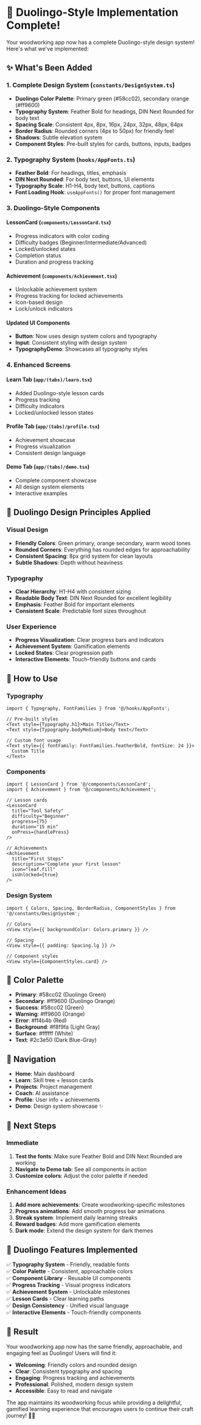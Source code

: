 # 🎨 Duolingo-Style Implementation Complete!

Your woodworking app now has a complete Duolingo-style design system! Here's what we've implemented:

## ✨ **What's Been Added**

### 1. **Complete Design System** (`constants/DesignSystem.ts`)
- **Duolingo Color Palette**: Primary green (#58cc02), secondary orange (#ff9600)
- **Typography System**: Feather Bold for headings, DIN Next Rounded for body text
- **Spacing Scale**: Consistent 4px, 8px, 16px, 24px, 32px, 48px, 64px
- **Border Radius**: Rounded corners (4px to 50px) for friendly feel
- **Shadows**: Subtle elevation system
- **Component Styles**: Pre-built styles for cards, buttons, inputs, badges

### 2. **Typography System** (`hooks/AppFonts.ts`)
- **Feather Bold**: For headings, titles, emphasis
- **DIN Next Rounded**: For body text, buttons, UI elements
- **Typography Scale**: H1-H4, body text, buttons, captions
- **Font Loading Hook**: `useAppFonts()` for proper font management

### 3. **Duolingo-Style Components**

#### **LessonCard** (`components/LessonCard.tsx`)
- Progress indicators with color coding
- Difficulty badges (Beginner/Intermediate/Advanced)
- Locked/unlocked states
- Completion status
- Duration and progress tracking

#### **Achievement** (`components/Achievement.tsx`)
- Unlockable achievement system
- Progress tracking for locked achievements
- Icon-based design
- Lock/unlock indicators

#### **Updated UI Components**
- **Button**: Now uses design system colors and typography
- **Input**: Consistent styling with design system
- **TypographyDemo**: Showcases all typography styles

### 4. **Enhanced Screens**

#### **Learn Tab** (`app/(tabs)/learn.tsx`)
- Added Duolingo-style lesson cards
- Progress tracking
- Difficulty indicators
- Locked/unlocked lesson states

#### **Profile Tab** (`app/(tabs)/profile.tsx`)
- Achievement showcase
- Progress visualization
- Consistent design language

#### **Demo Tab** (`app/(tabs)/demo.tsx`)
- Complete component showcase
- All design system elements
- Interactive examples

## 🎯 **Duolingo Design Principles Applied**

### **Visual Design**
- **Friendly Colors**: Green primary, orange secondary, warm wood tones
- **Rounded Corners**: Everything has rounded edges for approachability
- **Consistent Spacing**: 8px grid system for clean layouts
- **Subtle Shadows**: Depth without heaviness

### **Typography**
- **Clear Hierarchy**: H1-H4 with consistent sizing
- **Readable Body Text**: DIN Next Rounded for excellent legibility
- **Emphasis**: Feather Bold for important elements
- **Consistent Scale**: Predictable font sizes throughout

### **User Experience**
- **Progress Visualization**: Clear progress bars and indicators
- **Achievement System**: Gamification elements
- **Locked States**: Clear progression path
- **Interactive Elements**: Touch-friendly buttons and cards

## 🚀 **How to Use**

### **Typography**
```tsx
import { Typography, FontFamilies } from '@/hooks/AppFonts';

// Pre-built styles
<Text style={Typography.h1}>Main Title</Text>
<Text style={Typography.bodyMedium}>Body text</Text>

// Custom font usage
<Text style={{ fontFamily: FontFamilies.featherBold, fontSize: 24 }}>
  Custom Title
</Text>
```

### **Components**
```tsx
import { LessonCard } from '@/components/LessonCard';
import { Achievement } from '@/components/Achievement';

// Lesson cards
<LessonCard
  title="Tool Safety"
  difficulty="Beginner"
  progress={75}
  duration="15 min"
  onPress={handlePress}
/>

// Achievements
<Achievement
  title="First Steps"
  description="Complete your first lesson"
  icon="leaf.fill"
  isUnlocked={true}
/>
```

### **Design System**
```tsx
import { Colors, Spacing, BorderRadius, ComponentStyles } from '@/constants/DesignSystem';

// Colors
<View style={{ backgroundColor: Colors.primary }} />

// Spacing
<View style={{ padding: Spacing.lg }} />

// Component styles
<View style={ComponentStyles.card} />
```

## 🎨 **Color Palette**

- **Primary**: #58cc02 (Duolingo Green)
- **Secondary**: #ff9600 (Duolingo Orange)
- **Success**: #58cc02 (Green)
- **Warning**: #ff9600 (Orange)
- **Error**: #ff4b4b (Red)
- **Background**: #f8f9fa (Light Gray)
- **Surface**: #ffffff (White)
- **Text**: #2c3e50 (Dark Blue-Gray)

## 📱 **Navigation**

- **Home**: Main dashboard
- **Learn**: Skill tree + lesson cards
- **Projects**: Project management
- **Coach**: AI assistance
- **Profile**: User info + achievements
- **Demo**: Design system showcase ✨

## 🔧 **Next Steps**

### **Immediate**
1. **Test the fonts**: Make sure Feather Bold and DIN Next Rounded are working
2. **Navigate to Demo tab**: See all components in action
3. **Customize colors**: Adjust the color palette if needed

### **Enhancement Ideas**
1. **Add more achievements**: Create woodworking-specific milestones
2. **Progress animations**: Add smooth progress bar animations
3. **Streak system**: Implement daily learning streaks
4. **Reward badges**: Add more gamification elements
5. **Dark mode**: Extend the design system for dark themes

## 🎯 **Duolingo Features Implemented**

✅ **Typography System** - Friendly, readable fonts  
✅ **Color Palette** - Consistent, approachable colors  
✅ **Component Library** - Reusable UI components  
✅ **Progress Tracking** - Visual progress indicators  
✅ **Achievement System** - Unlockable milestones  
✅ **Lesson Cards** - Clear learning paths  
✅ **Design Consistency** - Unified visual language  
✅ **Interactive Elements** - Touch-friendly components  

## 🌟 **Result**

Your woodworking app now has the same friendly, approachable, and engaging feel as Duolingo! Users will find it:

- **Welcoming**: Friendly colors and rounded design
- **Clear**: Consistent typography and spacing
- **Engaging**: Progress tracking and achievements
- **Professional**: Polished, modern design system
- **Accessible**: Easy to read and navigate

The app maintains its woodworking focus while providing a delightful, gamified learning experience that encourages users to continue their craft journey! 🎨✨
